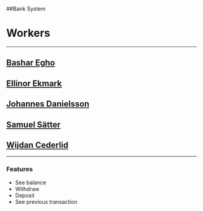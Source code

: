 ##Bank System

# Workers
---------------------
## [Bashar Egho](https://github.com/Mystry619)
## [Ellinor Ekmark](https://github.com/ellinorekmark)
## [Johannes Danielsson](https://github.com/MustoLini)
## [Samuel Sätter](https://github.com/samuel-satter)
## [Wijdan Cederlid](https://github.com/Cederlid)
----------------------



### Features 
* See balance
* Withdraw
* Deposit
* See previous transaction 
